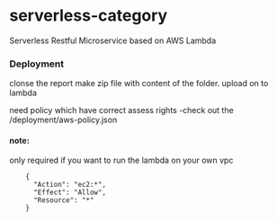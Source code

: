 # serverless-category
Serverless Restful Microservice based on AWS Lambda

### Deployment
clonse the report
make zip file with content of the folder.
upload on to lambda

need policy  which have correct assess rights
-check out the /deployment/aws-policy.json
#### note:
only required if you want to run the lambda on your own vpc
```
    {
      "Action": "ec2:*",
      "Effect": "Allow",
      "Resource": "*"
    }
 ```